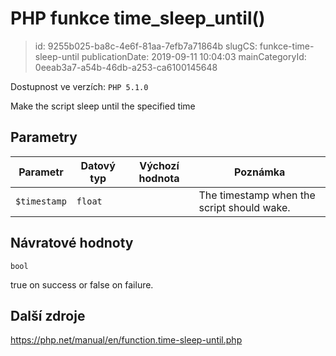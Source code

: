PHP funkce time_sleep_until()
================================

> id: 9255b025-ba8c-4e6f-81aa-7efb7a71864b
> slugCS: funkce-time-sleep-until
> publicationDate: 2019-09-11 10:04:03
> mainCategoryId: 0eeab3a7-a54b-46db-a253-ca6100145648

Dostupnost ve verzích: `PHP 5.1.0`

Make the script sleep until the specified time


Parametry
--------------

| Parametr | Datový typ | Výchozí hodnota | Poznámka |
|-----|-----|-----|-----|
| `$timestamp` | `float` |  | The timestamp when the script should wake. |


Návratové hodnoty
----------------

`bool`

true on success or false on failure.

Další zdroje
------------

https://php.net/manual/en/function.time-sleep-until.php
